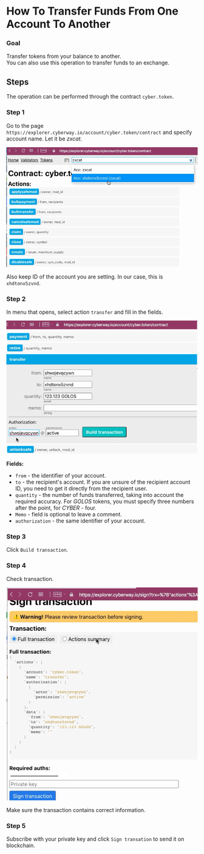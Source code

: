 # How To Transfer Funds From One Account To Another

### Goal
Transfer tokens from your balance to another.  
You can also use this operation to transfer funds to an exchange.

## Steps
The operation can be performed through the contract `cyber.token`.

### Step 1
Go to the page `https://explorer.cyberway.io/account/cyber.token/contract` and specify account name. Let it be *zxcat*.  

![](./images/explorer_actions.png)

Also keep ID of the account you are setting. In our case, this is `xhdtonx5zvnd`.

### Step 2
In menu that opens, select action `transfer` and fill in the fields.  

![](./images/transfer.png)

**Fields:**
 * `from` - the identifier of your account.
 * `to` - the recipient's account. If you are unsure of the recipient account ID, you need to get it directly from the recipient user.
 * `quantity` - the number of funds transferred, taking into account the required accuracy. For *GOLOS* tokens, you must specify three numbers after the point, for *CYBER* - four.
 * `Memo` - field is optional to leave a comment.
 * `authorization` - the same identifier of your account.

### Step 3
Click `Build transaction`.

### Step 4
Check transaction.

![](./images/transfer_trx.png)

Make sure the transaction contains correct information.  

### Step 5
Subscribe with your private key and click `Sign transation` to send it on blockchain.
